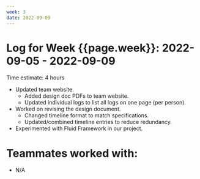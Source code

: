 ```yaml
---
week: 3
date: 2022-09-09
---
```

# Log for Week {{page.week}}: 2022-09-05 - 2022-09-09

Time estimate: 4 hours

- Updated team website.
  - Added design doc PDFs to team website.
  - Updated individual logs to list all logs on one page (per person).
- Worked on revising the design document.
  - Changed timeline format to match specifications.
  - Updated/combined timeline entries to reduce redundancy.
- Experimented with Fluid Framework in our project.

# Teammates worked with:
- N/A
